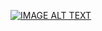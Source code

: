 [![IMAGE ALT TEXT](http://img.youtube.com/vi/O63CVoDEVsw/0.jpg)](https://www.youtube.com/watch?v=O63CVoDEVsw "第15周翻轉教學composition (複合類別)在類別中使用其他物件成為類別的成員")
